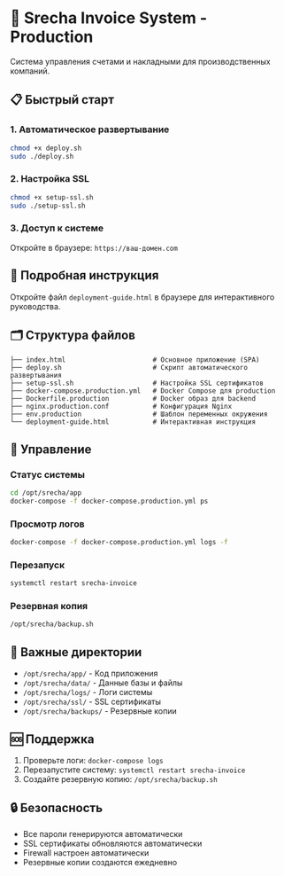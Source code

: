 # 🚀 Srecha Invoice System - Production

Система управления счетами и накладными для производственных компаний.

## 📋 Быстрый старт

### 1. Автоматическое развертывание
```bash
chmod +x deploy.sh
sudo ./deploy.sh
```

### 2. Настройка SSL
```bash
chmod +x setup-ssl.sh
sudo ./setup-ssl.sh
```

### 3. Доступ к системе
Откройте в браузере: `https://ваш-домен.com`

## 📖 Подробная инструкция

Откройте файл `deployment-guide.html` в браузере для интерактивного руководства.

## 🗂️ Структура файлов

```
├── index.html                      # Основное приложение (SPA)
├── deploy.sh                       # Скрипт автоматического развертывания
├── setup-ssl.sh                    # Настройка SSL сертификатов
├── docker-compose.production.yml   # Docker Compose для production
├── Dockerfile.production           # Docker образ для backend
├── nginx.production.conf           # Конфигурация Nginx
├── env.production                  # Шаблон переменных окружения
└── deployment-guide.html           # Интерактивная инструкция
```

## 🔧 Управление

### Статус системы
```bash
cd /opt/srecha/app
docker-compose -f docker-compose.production.yml ps
```

### Просмотр логов
```bash
docker-compose -f docker-compose.production.yml logs -f
```

### Перезапуск
```bash
systemctl restart srecha-invoice
```

### Резервная копия
```bash
/opt/srecha/backup.sh
```

## 📁 Важные директории

- `/opt/srecha/app/` - Код приложения
- `/opt/srecha/data/` - Данные базы и файлы
- `/opt/srecha/logs/` - Логи системы
- `/opt/srecha/ssl/` - SSL сертификаты
- `/opt/srecha/backups/` - Резервные копии

## 🆘 Поддержка

1. Проверьте логи: `docker-compose logs`
2. Перезапустите систему: `systemctl restart srecha-invoice`
3. Создайте резервную копию: `/opt/srecha/backup.sh`

## 🔒 Безопасность

- Все пароли генерируются автоматически
- SSL сертификаты обновляются автоматически
- Firewall настроен автоматически
- Резервные копии создаются ежедневно
